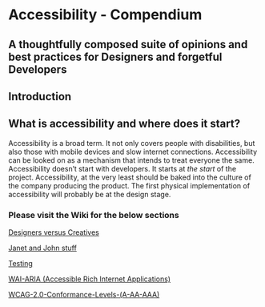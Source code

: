# Accessibility - Compendium
## A thoughtfully composed suite of opinions and best practices for Designers and forgetful Developers

## Introduction

## What is accessibility and where does it start?

Accessibility is a broad term. It not only covers people with disabilities, but also those with mobile devices and slow internet connections.
Accessibility can be looked on as a mechanism that intends to treat everyone the same.
Accessibility doesn’t start with developers. It starts at _the start_ of the project. 
Accessibility, at the very least should be baked into the culture of the company producing the product.
The first physical implementation of accessibility will probably be at the design stage.

### Please visit the Wiki for the below sections

<a href="https://github.com/rohanleach4/Accessibility-Compendium/wiki/Designers-vs.-Creatives">Designers versus Creatives</a>

<a href="https://github.com/rohanleach4/Accessibility-Compendium/wiki/Designers-vs.-Creatives">Janet and John stuff</a>

<a href="https://github.com/rohanleach4/Accessibility-Compendium/wiki/Testing">Testing</a>

<a href="https://github.com/rohanleach4/Accessibility-Compendium/wiki/WAI-ARIA-(Accessible-Rich-Internet-Applications)">WAI-ARIA (Accessible Rich Internet Applications)</a>

<a href="https://github.com/rohanleach4/Accessibility-Compendium/wiki/WCAG-2.0-Conformance-Levels-(A-AA-AAA)">WCAG-2.0-Conformance-Levels-(A-AA-AAA)</a>
